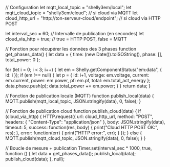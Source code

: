 // Configuration
let mqtt_local_topic = "shelly3em/local";
let mqtt_cloud_topic = "shelly3em/cloud";  // si cloud via MQTT
let cloud_http_url = "http://ton-serveur-cloud/endpoint";  // si cloud via HTTP POST

let interval_sec = 60; // Intervalle de publication (en secondes)
let cloud_via_http = true;  // true = HTTP POST, false = MQTT

// Fonction pour récupérer les données des 3 phases
function get_phases_data() {
  let data = {
    time: (new Date()).toISOString(),
    phase: [],
    total_power: 0
  };

  for (let i = 0; i < 3; i++) {
    let em = Shelly.getComponentStatus("em:data", { id: i });
    if (em !== null) {
      let p = {
        id: i+1,
        voltage: em.voltage,
        current: em.current,
        power: em.power,
        pf: em.pf,
        total: em.total_act_energy
      };
      data.phase.push(p);
      data.total_power += em.power;
    }
  }
  return data;
}

// Fonction de publication locale (MQTT)
function publish_local(data) {
  MQTT.publish(mqtt_local_topic, JSON.stringify(data), 0, false);
}

// Fonction de publication cloud
function publish_cloud(data) {
  if (cloud_via_http) {
    HTTP.request({
      url: cloud_http_url,
      method: "POST",
      headers: { "Content-Type": "application/json" },
      body: JSON.stringify(data),
      timeout: 5,
      success: function(res, body) {
        print("Cloud HTTP POST OK:", res);
      },
      error: function(err) {
        print("HTTP error:", err);
      }
    });
  } else {
    MQTT.publish(mqtt_cloud_topic, JSON.stringify(data), 0, false);
  }
}

// Boucle de mesure + publication
Timer.set(interval_sec * 1000, true, function () {
  let data = get_phases_data();
  publish_local(data);
  publish_cloud(data);
}, null);
